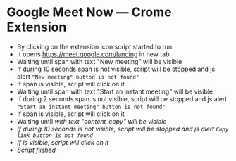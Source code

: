 # Google Meet Now — Crome Extension

- By clicking on the extension icon script started to run.
- It opens https://meet.google.com/landing in new tab
- Waiting until span with text "New meeting" will be visible
- If during 10 seconds span is not visible, script will be stopped and js alert `"New meeting" button is not found"`
- If span is visible, script will click on it
- Waiting until span with text "Start an instant meeting" will be visible
- If during 2 seconds span is not visible, script will be stopped and js alert `"Start an instant meeting" button is not found"`
- If span is visible, script will click on it
- Waiting until <i> with text "content_copy" will be visible
- If during 10 seconds <i> is not visible, script will be stopped and js alert `Copy link button is not found`
- If <i> is visible, script will click on it
- Script fiished
